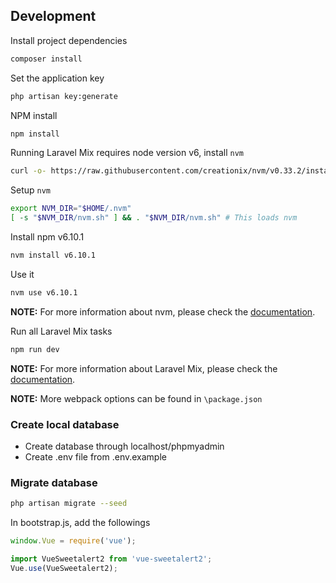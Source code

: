 
## Development

Install project dependencies

```bash
composer install
```

Set the application key

```bash
php artisan key:generate
```


NPM install

```bash
npm install
```

Running Laravel Mix requires node version v6, install `nvm`

```bash
curl -o- https://raw.githubusercontent.com/creationix/nvm/v0.33.2/install.sh | bash
```

Setup `nvm`

```bash
export NVM_DIR="$HOME/.nvm"
[ -s "$NVM_DIR/nvm.sh" ] && . "$NVM_DIR/nvm.sh" # This loads nvm
```

Install npm v6.10.1

```bash
nvm install v6.10.1
```

Use it

```bash
nvm use v6.10.1
```

**NOTE:** For more information about nvm, please check the [documentation](https://github.com/creationix/nvm).

Run all Laravel Mix tasks

```bash
npm run dev
```

**NOTE:** For more information about Laravel Mix, please check the [documentation](https://laravel.com/docs/5.4/mix).

**NOTE:** More webpack options can be found in `\package.json`

### Create local database

- Create database through localhost/phpmyadmin
- Create .env file from .env.example

### Migrate database

```bash
php artisan migrate --seed
```


In bootstrap.js, add the followings

```javascript
window.Vue = require('vue');

import VueSweetalert2 from 'vue-sweetalert2';
Vue.use(VueSweetalert2);
